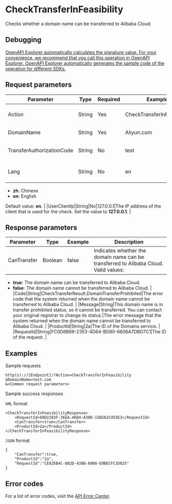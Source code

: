 # CheckTransferInFeasibility

Checks whether a domain name can be transferred to Alibaba Cloud.

## Debugging

[OpenAPI Explorer automatically calculates the signature value. For your convenience, we recommend that you call this operation in OpenAPI Explorer. OpenAPI Explorer automatically generates the sample code of the operation for different SDKs.](https://api.aliyun.com/#product=Domain&api=CheckTransferInFeasibility&type=RPC&version=2018-01-29)

## Request parameters

|Parameter|Type|Required|Example|Description|
|---------|----|--------|-------|-----------|
|Action|String|Yes|CheckTransferInFeasibility|The operation that you want to perform. Set the value to **CheckTransferInFeasibility**. |
|DomainName|String|Yes|Aliyun.com|The domain name that you want to check. |
|TransferAuthorizationCode|String|No|test|The key that is used to transfer the domain name to Alibaba Cloud. |
|Lang|String|No|en|The language of the error message returned. Valid values:

-   **zh**: Chinese
-   **en**: English

Default value: **en**. |
|UserClientIp|String|No|127.0.0.1|The IP address of the client that is used for the check. Set the value to **127.0.0.1**. |

## Response parameters

|Parameter|Type|Example|Description|
|---------|----|-------|-----------|
|CanTransfer|Boolean|false|Indicates whether the domain name can be transferred to Alibaba Cloud. Valid values:

-   **true**: The domain name can be transferred to Alibaba Cloud.
-   **false**: The domain name cannot be transferred to Alibaba Cloud. |
|Code|String|CheckTransferResult.DomainTransferProhibited|The error code that the system returned when the domain name cannot be transferred to Alibaba Cloud. |
|Message|String|This domain name is in transfer prohibited status, so it cannot be transferred. You can contact your original registrar to change its status.|The error message that the system returned when the domain name cannot be transferred to Alibaba Cloud. |
|ProductId|String|2a|The ID of the Domains service. |
|RequestId|String|FC0D6B89-2353-4D64-BD80-6606A7DBD7C1|The ID of the request. |

## Examples

Sample requests

```
http(s)://[Endpoint]/?Action=CheckTransferInFeasibility
&DomainName=test.com
&<Common request parameters>
```

Sample success responses

`XML` format

```
<CheckTransferInFeasibilityResponse>
    <RequestId>60D2283F-36EA-46D4-A38D-15B5A2C455E3</RequestId>
    <CanTransfer>true</CanTransfer>
    <ProductId>2a</ProductId>
</CheckTransferInFeasibilityResponse>
```

`JSON` format

```
{
    "CanTransfer":true,
    "ProductId":"2a",
    "RequestId":"CE82EB4C-882D-430B-A908-E0BECFC35025"
}
```

## Error codes

For a list of error codes, visit the [API Error Center](https://error-center.alibabacloud.com/status/product/Domain).

